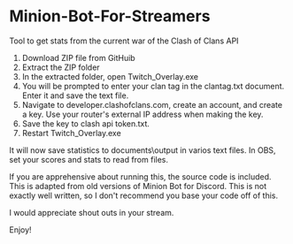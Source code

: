 # Minion-Bot-For-Streamers
Tool to get stats from the current war of the Clash of Clans API

1.  Download ZIP file from GitHuib
2.  Extract the ZIP folder
3.  In the extracted folder, open Twitch_Overlay.exe
4.  You will be prompted to enter your clan tag in the clantag.txt document.  Enter it and save the text file.
5.  Navigate to developer.clashofclans.com, create an account, and create a key.  Use your router's external IP address when making the key.
6.  Save the key to clash api token.txt.
7.  Restart Twitch_Overlay.exe

It will now save statistics to documents\output in varios text files.  In OBS, set your scores and stats to read from files.

If you are apprehensive about running this, the source code is included.
This is adapted from old versions of Minion Bot for Discord.
This is not exactly well written, so I don't recommend you base your code off of this.

I would appreciate shout outs in your stream.

Enjoy!
